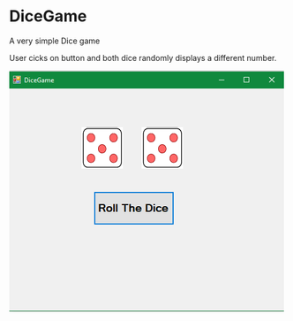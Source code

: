 # DiceGame
A very simple Dice game

User cicks on button and both dice randomly displays a different number.


![](DiceGamePNG.PNG)
